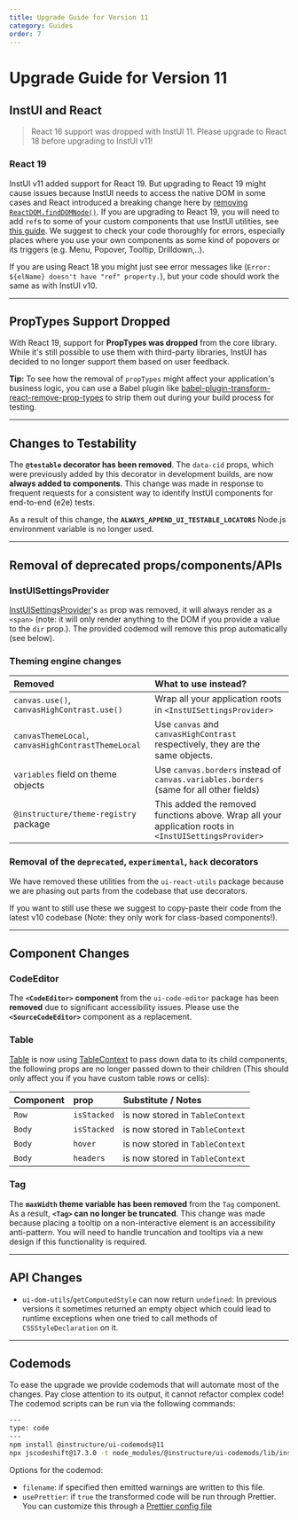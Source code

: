 ```yaml
---
title: Upgrade Guide for Version 11
category: Guides
order: 7
---
```


# Upgrade Guide for Version 11

## InstUI and React

> React 16 support was dropped with InstUI 11. Please upgrade to React 18 before upgrading to InstUI v11!

### React 19

InstUI v11 added support for React 19. But upgrading to React 19 might cause issues because InstUI needs to access the native DOM in some cases and React introduced a breaking change here by [removing `ReactDOM.findDOMNode()`](https://react.dev/blog/2024/04/25/react-19-upgrade-guide#removed-reactdom-finddomnode). If you are upgrading to React 19, you will need to add `ref`s to some of your custom components that use InstUI utilities, see [this guide](#accessing-the-dom). We suggest to check your code thoroughly for errors, especially places where you use your own components as some kind of popovers or its triggers (e.g. Menu, Popover, Tooltip, Drilldown,..).

If you are using React 18 you might just see error messages like (`Error: ${elName} doesn't have "ref" property.`), but your code should work the same as with InstUI v10.

---

## PropTypes Support Dropped

With React 19, support for **PropTypes was dropped** from the core library. While it's still possible to use them with third-party libraries, InstUI has decided to no longer support them based on user feedback.

**Tip:** To see how the removal of `propTypes` might affect your application's business logic, you can use a Babel plugin like [babel-plugin-transform-react-remove-prop-types](https://github.com/oliviertassinari/babel-plugin-transform-react-remove-prop-types) to strip them out during your build process for testing.

---

## Changes to Testability

The **`@testable` decorator has been removed**. The `data-cid` props, which were previously added by this decorator in development builds, are now **always added to components**. This change was made in response to frequent requests for a consistent way to identify InstUI components for end-to-end (e2e) tests.

As a result of this change, the **`ALWAYS_APPEND_UI_TESTABLE_LOCATORS`** Node.js environment variable is no longer used.

---

## Removal of deprecated props/components/APIs

### InstUISettingsProvider

[InstUISettingsProvider](#InstUISettingsProvider)'s `as` prop was removed, it will always render as a `<span>` (note: it will only render anything to the DOM if you provide a value to the `dir` prop.). The provided codemod will remove this prop automatically (see below).

### Theming engine changes

| Removed                                            | What to use instead?                                                                                  |
| :------------------------------------------------- | :---------------------------------------------------------------------------------------------------- |
| `canvas.use()`, `canvasHighContrast.use()`         | Wrap all your application roots in `<InstUISettingsProvider>`                                         |
| `canvasThemeLocal`, `canvasHighContrastThemeLocal` | Use `canvas` and `canvasHighContrast` respectively, they are the same objects.                        |
| `variables` field on theme objects                 | Use `canvas.borders` instead of `canvas.variables.borders` (same for all other fields)                |
| `@instructure/theme-registry` package              | This added the removed functions above. Wrap all your application roots in `<InstUISettingsProvider>` |

### Removal of the `deprecated`, `experimental`, `hack` decorators

We have removed these utilities from the `ui-react-utils` package because we are phasing out parts from the codebase that use decorators.

If you want to still use these we suggest to copy-paste their code from the latest v10 codebase (Note: they only work for class-based components!).

---

## Component Changes

### CodeEditor

The **`<CodeEditor>` component** from the `ui-code-editor` package has been **removed** due to significant accessibility issues. Please use the **`<SourceCodeEditor>`** component as a replacement.

### Table

[Table](#Table) is now using [TableContext](#TableContext) to pass down data to its child components, the following props are no longer passed down to their children (This should only affect you if you have custom table rows or cells):

| Component | prop        | Substitute / Notes              |
| :-------- | :---------- | :------------------------------ |
| `Row`     | `isStacked` | is now stored in `TableContext` |
| `Body`    | `isStacked` | is now stored in `TableContext` |
| `Body`    | `hover`     | is now stored in `TableContext` |
| `Body`    | `headers`   | is now stored in `TableContext` |

### Tag

The **`maxWidth` theme variable has been removed** from the `Tag` component. As a result, **`<Tag>` can no longer be truncated**. This change was made because placing a tooltip on a non-interactive element is an accessibility anti-pattern. You will need to handle truncation and tooltips via a new design if this functionality is required.

---

## API Changes

- `ui-dom-utils`/`getComputedStyle` can now return `undefined`: In previous versions it sometimes returned an empty object which could lead to runtime exceptions when one tried to call methods of `CSSStyleDeclaration` on it.

---

## Codemods

To ease the upgrade we provide codemods that will automate most of the changes. Pay close attention to its output, it cannot refactor complex code! The codemod scripts can be run via the following commands:

```sh
---
type: code
---
npm install @instructure/ui-codemods@11
npx jscodeshift@17.3.0 -t node_modules/@instructure/ui-codemods/lib/instUIv11Codemods.ts <path> --usePrettier=false
```

Options for the codemod:

- `filename`: if specified then emitted warnings are written to this file.
- `usePrettier`: if `true` the transformed code will be run through Prettier. You can customize this through a [Prettier
  config file](https://prettier.io/docs/configuration.html)
